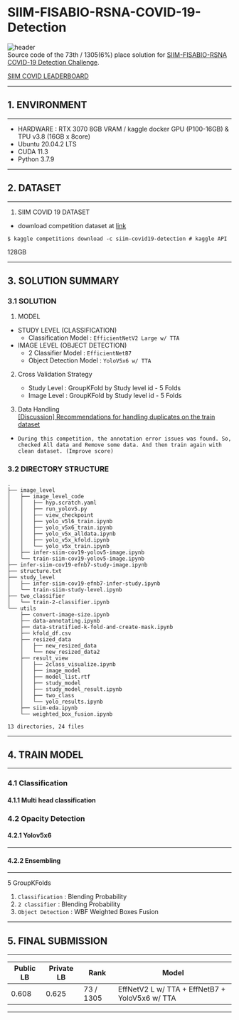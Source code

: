 # SIIM-FISABIO-RSNA-COVID-19-Detection
![header](https://user-images.githubusercontent.com/62593594/145750150-c6645ba1-128f-44a4-a660-26f3e0935870.png)  
Source code of the 73th / 1305(6%) place solution for [SIIM-FISABIO-RSNA COVID-19 Detection Challenge](https://www.kaggle.com/c/siim-covid19-detection).  

[SIIM COVID LEADERBOARD](https://www.kaggle.com/c/siim-covid19-detection/leaderboard)

---  

## 1. ENVIRONMENT  
---  
* HARDWARE : RTX 3070 8GB VRAM / kaggle docker GPU (P100-16GB) & TPU v3.8 (16GB x 8core)
* Ubuntu 20.04.2 LTS  
* CUDA 11.3  
* Python 3.7.9  

---  

## 2. DATASET  
---  
1. SIIM COVID 19 DATASET  
* download competition dataset at [link](https://www.kaggle.com/c/siim-covid19-detection/data)  
```
$ kaggle competitions download -c siim-covid19-detection # kaggle API
```
128GB  

---
## 3. SOLUTION SUMMARY
### 3.1 SOLUTION

1. MODEL
  * STUDY LEVEL (CLASSIFICATION)
    * Classification Model : `EfficientNetV2 Large w/ TTA` 
  * IMAGE LEVEL (OBJECT DETECTION)  
    * 2 Classifier Model : `EfficientNetB7`
    * Object Detection Model : `YoloV5x6 w/ TTA`
2. Cross Validation Strategy  
    * Study Level : GroupKFold by Study level id - 5 Folds      
    * Image Level : GroupKFold by Study level id - 5 Folds  

3. Data Handling  
[[Discussion] Recommendations for handling duplicates on the train dataset
](https://www.kaggle.com/c/siim-covid19-detection/discussion/246597)  

* `During this competition, the annotation error issues was found. So, checked All data and Remove some data. And then train again with clean dataset. (Improve score)`
  

### 3.2 DIRECTORY STRUCTURE
```
.
├── image_level
│   ├── image_level_code
│   │   ├── hyp.scratch.yaml
│   │   ├── run_yolov5.py
│   │   ├── view_checkpoint
│   │   ├── yolo_v5l6_train.ipynb
│   │   ├── yolo_v5x6_train.ipynb
│   │   ├── yolo_v5x_alldata.ipynb
│   │   ├── yolo_v5x_kfold.ipynb
│   │   └── yolo_v5x_train.ipynb
│   ├── infer-siim-cov19-yolov5-image.ipynb
│   └── train-siim-cov19-yolov5-image.ipynb
├── infer-siim-cov19-efnb7-study-image.ipynb
├── structure.txt
├── study_level
│   ├── infer-siim-cov19-efnb7-infer-study.ipynb
│   └── train-siim-study-level.ipynb
├── two_classifier
│   └── train-2-classifier.ipynb
└── utils
    ├── convert-image-size.ipynb
    ├── data-annotating.ipynb
    ├── data-stratified-k-fold-and-create-mask.ipynb
    ├── kfold_df.csv
    ├── resized_data
    │   ├── new_resized_data
    │   └── new_resized_data2
    ├── result_view
    │   ├── 2class_visualize.ipynb
    │   ├── image_model
    │   ├── model_list.rtf
    │   ├── study_model
    │   ├── study_model_result.ipynb
    │   ├── two_class
    │   └── yolo_results.ipynb
    ├── siim-eda.ipynb
    └── weighted_box_fusion.ipynb

13 directories, 24 files

```

---  
## 4. TRAIN MODEL
---
### 4.1 Classification
#### 4.1.1 Multi head classification

### 4.2 Opacity Detection
#### 4.2.1 Yolov5x6

---
#### 4.2.2 Ensembling
---
5 GroupKFolds  
1. `Classification` : Blending Probability  
2. `2 classifier` : Blending Probability  
3. `Object Detection` : WBF Weighted Boxes Fusion  
---
## 5. FINAL SUBMISSION
---
|Public LB|Private LB|Rank|Model|
|-|-|-|-|
|0.608|0.625|73 / 1305|EffNetV2 L w/ TTA + EffNetB7 + YoloV5x6 w/ TTA|

---
